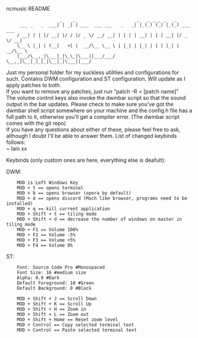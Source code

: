 ncmusic README
<!-- language: lang-none -->
                        _    _                       _   _ _ _ _   _           
         ___ _   _  ___| | _| | ___  ___ ___   _   _| |_(_) (_) |_(_) ___  ___ 
        / __| | | |/ __| |/ / |/ _ \/ __/ __| | | | | __| | | | __| |/ _ \/ __|
        \__ \ |_| | (__|   <| |  __/\__ \__ \ | |_| | |_| | | | |_| |  __/\__ \
        |___/\__,_|\___|_|\_\_|\___||___/___/  \__,_|\__|_|_|_|\__|_|\___||___/
                                                                       
Just my personal folder for my suckless utilities and configurations for such. Contains DWM configuration and ST configuration. Will update as I apply patches to both.  
If you want to remove any patches, just run "patch -R < [patch name]"  
The volume control keys also invoke the dwmbar script so that the sound output in the bar updates. Please check to make sure you've got the dwmbar shell script somewhere on your machine and the config.h file has a full path to it, otherwise you'll get a compiler error. (The dwmbar script comes with the git repo)  
If you have any questions about either of these, please feel free to ask, although I doubt I'll be able to answer them. List of changed keybinds follows:  
~ Iain xx  

Keybinds (only custom ones are here, everything else is deafult):  

DWM:
        
        MOD is Left Windows Key
        MOD + t == opens terminal
        MOD + b == opens browser (opera by default)
        MOD + d == opens discord (Much like browser, programs need to be installed)
        MOD + q == kill current application
        MOD + Shift + t == tiling mode
        MOD + Shift + d == decrease the number of windows on master in tiling mode
        MOD + F1 == Volume 100%
        MOD + F2 == Volume -5%
        MOD + F3 == Volume +5%
        MOD + F4 == Volume 0%

ST:

        Font: Source Code Pro #Monospaced
        Font Size: 16 #medium size
        Alpha: 0.9 #Dark
        Default Foreground: 10 #Green
        Default Background: 0 #Black

        MOD + Shift + J == Scroll Down
        MOD + Shift + K == Scroll Up
        MOD + Shift + H == Zoom in
        MOD + Shift + L == Zoom out
        MOD + Shift + Home == Reset zoom level
        MOD + Control == Copy selected terminal text
        MOD + Control == Paste selected terminal text
